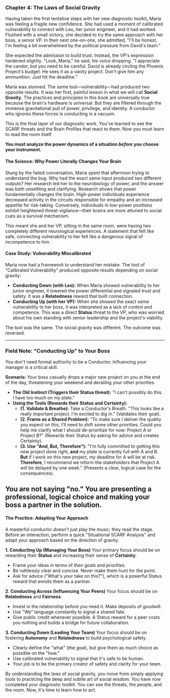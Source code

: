 ### **Chapter 4: The Laws of Social Gravity**

Having taken the first tentative steps with her new diagnostic toolkit, Maria was feeling a fragile new confidence. She had used a moment of calibrated vulnerability to connect with Leo, her junior engineer, and it had worked. Flushed with a small victory, she decided to try the same approach with her boss, a senior VP. In their next one-on-one, she admitted, "I'll be honest, I'm feeling a bit overwhelmed by the political pressure from David's team."

She expected the admission to build trust. Instead, the VP's expression hardened slightly. "Look, Maria," he said, his voice dropping. "I appreciate the candor, but you need to be careful. David is already circling the Phoenix Project's budget. He sees it as a vanity project. Don't give him any ammunition. Just hit the deadline."

Maria was stunned. The same tool—vulnerability—had produced two opposite results. It was her first, painful lesson in what we will call **Social Gravity**. The practices and principles in this book are universally true because the brain's hardware is universal. But they are filtered through the immense gravitational pull of power, privilege, and identity. A conductor who ignores these forces is conducting in a vacuum.

This is the final layer of our diagnostic work. You've learned to see the SCARF threats and the Brain Profiles that react to them. Now you must learn to read the room itself.

**You must analyze the power dynamics of a situation *before* you choose your instrument.**

#### **The Science: Why Power Literally Changes Your Brain**

Stung by the failed conversation, Maria spent that afternoon trying to understand the bug. Why had the exact same input produced two different outputs? Her research led her to the neurobiology of power, and the answer was both unsettling and clarifying. Research shows that power fundamentally changes the brain. High-power individuals experience decreased activity in the circuits responsible for empathy and an increased appetite for risk-taking. Conversely, individuals in low-power positions exhibit heightened threat-vigilance—their brains are more attuned to social cues as a survival mechanism.

This meant she and her VP, sitting in the same room, were having two completely different neurological experiences. A statement that felt like safe, connecting vulnerability to her felt like a dangerous signal of incompetence to him.

#### **Case Study: Vulnerability Miscalibrated**
Maria now had a framework to understand her mistake. The tool of "Calibrated Vulnerability" produced opposite results depending on social gravity:
*   **Conducting Down (with Leo):** When Maria showed vulnerability to her junior engineer, it lowered the power differential and signaled trust and safety. It was a **Relatedness** reward that built connection.
*   **Conducting Up (with her VP):** When she showed the *exact same* vulnerability to her boss, it was interpreted as a lack of control and competence. This was a direct **Status** threat to the VP, who was worried about his own standing with senior leadership and the project's viability.

The tool was the same. The social gravity was different. The outcome was reversed.

---
### **Field Note: "Conducting Up" to Your Boss**

You don't need formal authority to be a Conductor. Influencing your manager is a critical skill.

**Scenario:** Your boss casually drops a major new project on you at the end of the day, threatening your weekend and derailing your other priorities.

*   **The Old Instinct (Triggers their Status threat):** "I can't possibly do this. I have too much on my plate."
*   **Using the Tools (Rewards their Status and Certainty):**
    *   **(1. Validate & Breathe):** Take a Conductor's Breath. "This looks like a really important project. I'm excited to dig in." (Validates their goal).
    *   **(2. Frame as a Shared Problem):** "To make sure I deliver the quality you expect on this, I'll need to shift some other priorities. Could you help me clarify what I should de-prioritize for now: Project A or Project B?" (Rewards their Status by asking for advice and creates Certainty).
    *   **(3. Use "And, But, Therefore"):** "I'm fully committed to getting this new project done right, **and** my plate is currently full with A and B. **But** if I work on this new project, my deadline for A will be at risk. **Therefore**, I recommend we inform the stakeholders that Project A will be delayed by one week." (Presents a clear, logical case for the consequences).

You are not saying "no." You are presenting a professional, logical choice and making your boss a partner in the solution.
---

#### **The Practice: Adapting Your Approach**
A masterful conductor doesn't just play the music; they read the stage. Before an interaction, perform a quick "Situational SCARF Analysis" and adapt your approach based on the direction of gravity.

**1. Conducting Up (Managing Your Boss)**
Your primary focus should be on rewarding their **Status** and increasing their sense of **Certainty**.
*   Frame your ideas in terms of *their* goals and priorities.
*   Be ruthlessly clear and concise. Never make them hunt for the point.
*   Ask for advice ("What's your take on this?"), which is a powerful Status reward that enrolls them as a partner.

**2. Conducting Across (Influencing Your Peers)**
Your focus should be on **Relatedness** and **Fairness**.
*   Invest in the relationship before you need it. Make deposits of goodwill.
*   Use "We" language constantly to signal a shared fate.
*   Give public credit whenever possible. A Status reward for a peer costs you nothing and builds a bridge for future collaboration.

**3. Conducting Down (Leading Your Team)**
Your focus should be on fostering **Autonomy** and **Relatedness** to build psychological safety.
*   Clearly define the "what" (the goal), but give them as much choice as possible on the "how."
*   Use calibrated vulnerability to signal that it's safe to be human.
*   Your job is to be the primary creator of safety and clarity for your team.

By understanding the laws of social gravity, you move from simply applying tools to practicing the deep and subtle art of social wisdom. You have now completed your diagnostic toolkit. You can see the threats, the people, and the room. Now, it's time to learn how to act.
      
